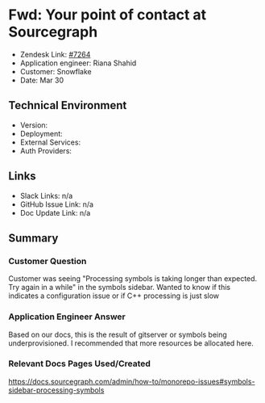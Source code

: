 
# Fwd: Your point of contact at Sourcegraph <!-- Ticket Title  Hint: include keywords to make it searchable -->

- Zendesk Link: [#7264](https://sourcegraph.zendesk.com/agent/tickets/7264)
- Application engineer: Riana Shahid
- Customer: Snowflake <!-- Redact if this contains personally identifying information -->
- Date: Mar 30

<!-- Data populated from integration, speak to Ben Gordon or Michael Bali if not working -->
<!-- During Internal team trial, fill missing data manually (we are waiting for all data to sync) -->

## Technical Environment
- Version: ​
- Deployment:
- External Services:
- Auth Providers:


## Links
<!-- Data for application engineer manual entry -->
- Slack Links: n/a
- GitHub Issue Link: n/a
- Doc Update Link: n/a

## Summary
### Customer Question
Customer was seeing "Processing symbols is taking longer than expected. Try again in a while" in the symbols sidebar. Wanted to know if this indicates a configuration issue or if C++ processing is just slow
### Application Engineer Answer
Based on our docs, this is the result of gitserver or symbols being underprovisioned. I recommended that more resources be allocated here. 
### Relevant Docs Pages Used/Created
https://docs.sourcegraph.com/admin/how-to/monorepo-issues#symbols-sidebar-processing-symbols
<!-- Once complete, upload a copy to https://github.com/sourcegraph/support-tools-internal/tree/main/resolved-tickets as a .md file -->
<!-- Name the file 7264.md -->
